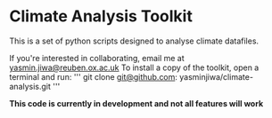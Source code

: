 # Climate Analysis Toolkit

This is a set of python scripts designed to analyse climate datafiles.

If you're interested in collaborating, email me at yasmin.jiwa@reuben.ox.ac.uk
To install a copy of the toolkit, open a terminal and run:
'''
git clone git@github.com: yasminjiwa/climate-analysis.git
'''

**This code is currently in development and not all features will work**


